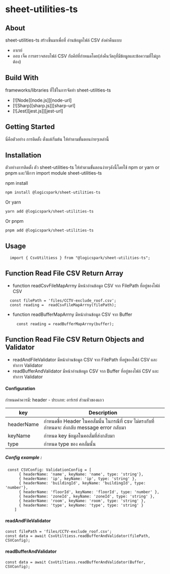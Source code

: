 # sheet-utilities-ts

## About
sheet-utilities-ts สร้างขึ้นมาเพื่อที่ อ่านข้อมูลไฟล์ CSV ส่งค่าคืนแบบ

 - อาเรย์
 - ออบ เจ็ค
 การตรวจสอบไฟล์ CSV กับคีย์ที่กำหนดโดย(ส่งคืนวัตถุที่มีข้อมูลและข้อความที่ไม่ถูกต้อง)

## Build With
frameworks/libraries ที่ใช้ในการจัดทำ sheet-utilities-ts

- [![Node][node.js]][node-url]
- [![Sharp][sharp.js]][sharp-url]
- [![Jest][jest.js]][jest-url]
## Getting Started

นี่คือตัวอย่าง การติดตั้ง ตั่งแต่เริ่มต้น ให้ทำตามขั้นตอนง่ายๆเหล่านี้


## Installation

ตัวอย่างการติดตั้ง ตัว sheet-utilities-ts ให้ทำตามขั้นตอนง่ายๆดังนี้โดยใช้ npm or yarn or pnpm และวิธีการ import module sheet-utilities-ts

npm install

```bash
npm install @logicspark/sheet-utilities-ts
```

Or yarn

```bash
yarn add @logicspark/sheet-utilities-ts
```

Or pnpm

```bash
pnpm add @logicspark/sheet-utilities-ts
```


## Usage

```
  import { CsvUtiltiess } from "@logicspark/sheet-utilities-ts";
```


## Function Read File CSV Return Array

- function readCsvFileMapArrny มีหน้าอ่านข้อมูล CSV จาก FilePath ที่อยู่ของไฟล์ CSV
```
  const filePath = 'files/CCTV-exclude_roof.csv';
  const reading =  readCsvFileMapArrny(filePath);
```
- function readBufferMapArrny มีหน้าอ่านข้อมูล CSV จาก Buffer
```
     const reading = readBufferMapArrny(ฺbuffer);
```

## Function Read File CSV Return Objects and Validator

- readAndFileValidator มีหน้าอ่านข้อมูล CSV จาก FilePath ที่อยู่ของไฟล์ CSV และทำการ Validator
- readBufferAndValidator มีหน้าอ่านข้อมูล CSV จาก Buffer ที่อยู่ของไฟล์ CSV และทำการ Validator

#### Configuration 
กำหนดค่าควรมี:
header - ประเภท: อาร์เรย์ ส่วนหัวของแถว 




| key             | Description                                                                |
| ----------------- | ------------------------------------------------------------------ |
| headerName|  กำหนดชื่อ Header ในคอลั่มนั้น ในกรณีที่ csv ไม่ตรงกับที่กำหนดจะ ส่งกลับ message error กลับมา |
| keyName | กำหนด key ข้อมูลในคอลั่มที่ส่งกลับมา |
|type | กำหนด type ของ คอลั่มนั้น |

##### Config example :

```
 const CSVConfig: ValidationConfig = [
      { headerName: 'name', keyName: 'name', type: 'string'},
      { headerName: 'ip', keyName: 'ip', type: 'string' },
      { headerName: 'buildingId', keyName: 'buildingId', type: 'number'},
      { headerName: 'floorId', keyName: 'floorId', type: 'number' },
      { headerName: 'zoneId', keyName: 'zoneId', type: 'string' },
      { headerName: 'room', keyName: 'room', type: 'string' },
      { headerName: 'type', keyName: 'type', type: 'string' }
    ]
```
#### readAndFileValidator
```
const filePath = 'files/CCTV-exclude_roof.csv';
const data = await CsvUtiltiess.readBufferAndValidator(filePath, CSVConfig);
```
#### readBufferAndValidator
```
const data = await CsvUtiltiess.readBufferAndValidator(Buffer, CSVConfig);
```